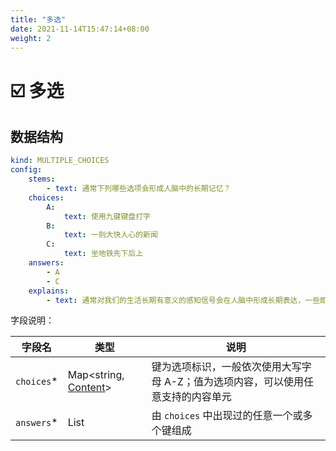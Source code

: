 ```yaml
---
title: "多选"
date: 2021-11-14T15:47:14+08:00
weight: 2
---
```


# ☑️ 多选

## 数据结构

```yaml
kind: MULTIPLE_CHOICES
config:
	stems:
		- text: 通常下列哪些选项会形成人脑中的长期记忆？
	choices:
		A:
			text: 使用九键键盘打字
		B:
			text: 一则大快人心的新闻
		C:
			text: 坐地铁先下后上
	answers:
		- A
		- C
	explains:
		- text: 通常对我们的生活长期有意义的感知信号会在人脑中形成长期表达，一些即时有效，用后即废的信号会形成短期表达
```

字段说明：

| 字段名     | 类型                                                         | 说明                                                         |
| ---------- | ------------------------------------------------------------ | ------------------------------------------------------------ |
| `choices`* | Map<string, [Content](/nerds-docs/docs/content-hierarchy/questions/#内容单元)> | 键为选项标识，一般依次使用大写字母 A-Z；值为选项内容，可以使用任意支持的内容单元 |
| `answers`* | List<string>                                                 | 由 `choices` 中出现过的任意一个或多个键组成                  |

